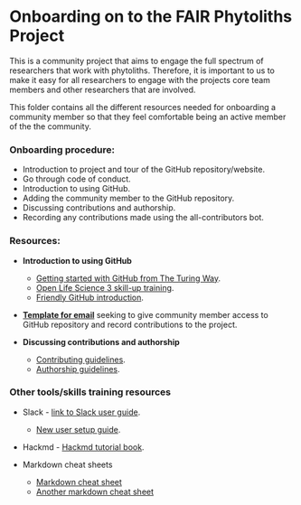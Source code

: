 # Onboarding on to the FAIR Phytoliths Project

This is a community project that aims to engage the full spectrum of researchers that work with phytoliths. Therefore, it is important to us to make it easy for all researchers to engage with the projects core team members and other researchers that are involved.

This folder contains all the different resources needed for onboarding a community member so that they feel comfortable being an active member of the the community.

### Onboarding procedure:
* Introduction to project and tour of the GitHub repository/website.
* Go through code of conduct.
* Introduction to using GitHub.
* Adding the community member to the GitHub repository.
* Discussing contributions and authorship.
* Recording any contributions made using the all-contributors bot.

### Resources:
* **Introduction to using GitHub**
  * [Getting started with GitHub from The Turing Way](https://the-turing-way.netlify.app/collaboration/github-novice.html).
  * [Open Life Science 3 skill-up training](https://www.youtube.com/watch?v=Hj4kpy9LB6c).
  * [Friendly GitHub introduction](https://kirstiejane.github.io/friendly-github-intro/).

* **[Template for email](https://github.com/open-phytoliths/FAIR-phytoliths/blob/main/Onboarding/template-email-github-request.md)** seeking to give community member access to GitHub repository and record contributions to the project.

* **Discussing contributions and authorship**
  * [Contributing guidelines](https://github.com/open-phytoliths/FAIR-phytoliths/blob/main/CONTRIBUTING.md).
  * [Authorship guidelines](https://github.com/open-phytoliths/FAIR-phytoliths/blob/main/Authorship-guidelines.md).

### Other tools/skills training resources
* Slack - [link to Slack user guide](https://slack.com/intl/en-gb/help/articles/360059928654-How-to-use-Slack--your-quick-start-guide).
  * [New user setup guide](https://slack.com/intl/en-gb/help/articles/218080037-Getting-started-for-new-Slack-users). 

* Hackmd - [Hackmd tutorial book](https://hackmd.io/c/tutorials/%2Fs%2Ftutorials).

* Markdown cheat sheets
  * [Markdown cheat sheet](https://www.markdownguide.org/cheat-sheet/)
  * [Another markdown cheat sheet](https://github.com/adam-p/markdown-here/wiki/Markdown-Cheatsheet)
 
